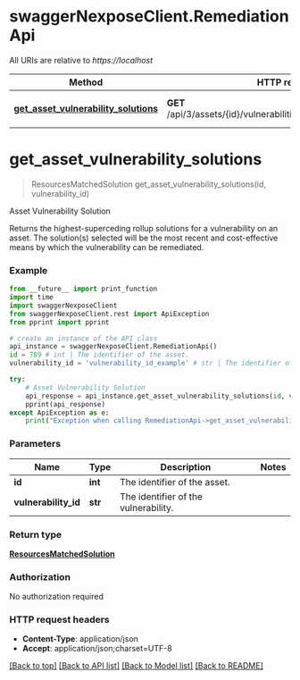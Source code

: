 # swaggerNexposeClient.RemediationApi

All URIs are relative to *https://localhost*

Method | HTTP request | Description
------------- | ------------- | -------------
[**get_asset_vulnerability_solutions**](RemediationApi.md#get_asset_vulnerability_solutions) | **GET** /api/3/assets/{id}/vulnerabilities/{vulnerabilityId}/solution | Asset Vulnerability Solution


# **get_asset_vulnerability_solutions**
> ResourcesMatchedSolution get_asset_vulnerability_solutions(id, vulnerability_id)

Asset Vulnerability Solution

Returns the highest-superceding rollup solutions for a vulnerability on an asset. The solution(s) selected will be the most recent and cost-effective means by which the vulnerability can be remediated.

### Example
```python
from __future__ import print_function
import time
import swaggerNexposeClient
from swaggerNexposeClient.rest import ApiException
from pprint import pprint

# create an instance of the API class
api_instance = swaggerNexposeClient.RemediationApi()
id = 789 # int | The identifier of the asset.
vulnerability_id = 'vulnerability_id_example' # str | The identifier of the vulnerability.

try:
    # Asset Vulnerability Solution
    api_response = api_instance.get_asset_vulnerability_solutions(id, vulnerability_id)
    pprint(api_response)
except ApiException as e:
    print("Exception when calling RemediationApi->get_asset_vulnerability_solutions: %s\n" % e)
```

### Parameters

Name | Type | Description  | Notes
------------- | ------------- | ------------- | -------------
 **id** | **int**| The identifier of the asset. | 
 **vulnerability_id** | **str**| The identifier of the vulnerability. | 

### Return type

[**ResourcesMatchedSolution**](ResourcesMatchedSolution.md)

### Authorization

No authorization required

### HTTP request headers

 - **Content-Type**: application/json
 - **Accept**: application/json;charset=UTF-8

[[Back to top]](#) [[Back to API list]](../README.md#documentation-for-api-endpoints) [[Back to Model list]](../README.md#documentation-for-models) [[Back to README]](../README.md)

